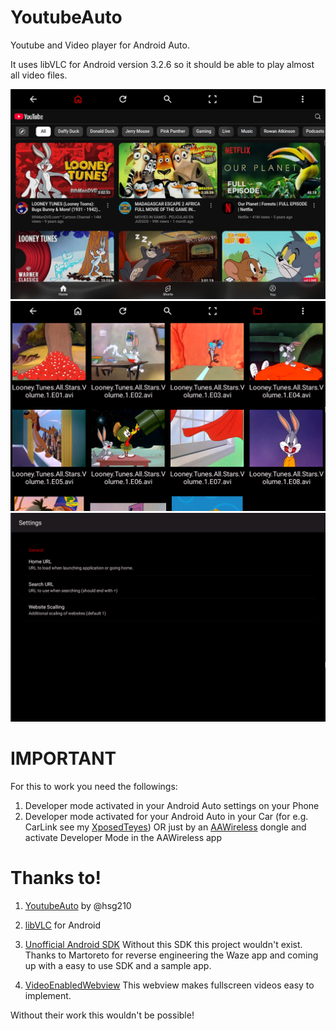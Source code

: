 # YoutubeAuto
Youtube and Video player for Android Auto.

It uses libVLC for Android version 3.2.6 so it should be able to play almost all video files.

![Youtube](screenshots/screenshot-youtube.png)
![Videos](screenshots/screenshot-videos.png)
![Settings](screenshots/screenshot-settings.png)

# IMPORTANT
For this to work you need the followings:
1. Developer mode activated in your Android Auto settings on your Phone
2. Developer mode activated for your Android Auto in your Car (for e.g. CarLink see my [XposedTeyes](https://github.com/pijulius/xposedteyes)) OR just by an [AAWireless](https://www.aawireless.io) dongle and activate Developer Mode in the AAWireless app

# Thanks to!
1. [YoutubeAuto](https://github.com/hsg210/YoutubeAuto) by @hsg210

2. [libVLC](https://www.videolan.org/vlc/libvlc.html) for Android

3. [Unofficial Android SDK](https://github.com/martoreto/aauto-sdk)
Without this SDK this project wouldn't exist. Thanks to Martoreto for reverse engineering the Waze app and coming up with a easy to use SDK and a sample app.

4. [VideoEnabledWebview](https://github.com/cprcrack/VideoEnabledWebView)
This webview makes fullscreen videos easy to implement.

Without their work this wouldn't be possible!
